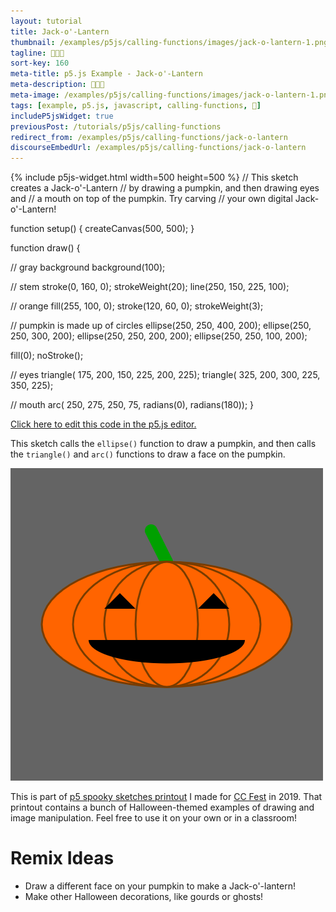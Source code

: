 ```yaml
---
layout: tutorial
title: Jack-o'-Lantern
thumbnail: /examples/p5js/calling-functions/images/jack-o-lantern-1.png
tagline: 🎃🎃🎃
sort-key: 160
meta-title: p5.js Example - Jack-o'-Lantern
meta-description: 🎃🎃🎃
meta-image: /examples/p5js/calling-functions/images/jack-o-lantern-1.png
tags: [example, p5.js, javascript, calling-functions, 🎃]
includeP5jsWidget: true
previousPost: /tutorials/p5js/calling-functions
redirect_from: /examples/p5js/calling-functions/jack-o-lantern
discourseEmbedUrl: /examples/p5js/calling-functions/jack-o-lantern
---
```


{% include p5js-widget.html width=500 height=500 %}
// This sketch creates a Jack-o'-Lantern
// by drawing a pumpkin, and then drawing eyes and
// a mouth on top of the pumpkin. Try carving
// your own digital Jack-o'-Lantern!

function setup() {
  createCanvas(500, 500);
}

function draw() {

  // gray background
  background(100);

  // stem
  stroke(0, 160, 0);
  strokeWeight(20);
  line(250, 150, 225, 100);

  // orange
  fill(255, 100, 0);
  stroke(120, 60, 0);
  strokeWeight(3);

  // pumpkin is made up of circles
  ellipse(250, 250, 400, 200);
  ellipse(250, 250, 300, 200);
  ellipse(250, 250, 200, 200);
  ellipse(250, 250, 100, 200);

  fill(0);
  noStroke();

  // eyes
  triangle(
    175, 200,
    150, 225,
    200, 225);
  triangle(
    325, 200,
    300, 225,
    350, 225);

  // mouth
  arc(
    250, 275,
    250, 75,
    radians(0), radians(180));
}
</script>

[Click here to edit this code in the p5.js editor.](https://editor.p5js.org/KevinWorkman/sketches/sLpnHaBUw)

This sketch calls the `ellipse()` function to draw a pumpkin, and then calls the `triangle()` and `arc()` functions to draw a face on the pumpkin.

![Jack-o'-lantern](/examples/p5js/calling-functions/images/jack-o-lantern-2.png)

This is part of [p5 spooky sketches printout](http://tinyurl.com/p5-spooky-sketches) I made for [CC Fest](http://ccfest.rocks/) in 2019. That printout contains a bunch of Halloween-themed examples of drawing and image manipulation. Feel free to use it on your own or in a classroom!

# Remix Ideas

- Draw a different face on your pumpkin to make a Jack-o'-lantern!
- Make other Halloween decorations, like gourds or ghosts!
